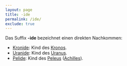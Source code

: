 ```yaml
---
layout: page
title: -ide
permalink: /ide/
exclude: true
---
```


Das Suffix **-ide** bezeichnet einen direkten Nachkommen:

* [Kronide](/kroniden/): Kind des [Kronos](/kronos/).
* [Uranide](/uraniden/): Kind des [Uranus](/uranus/).
* [Pelide](/pelide/): Kind des [Peleus](/peleus/) ([Achilles](/achilles/)).
